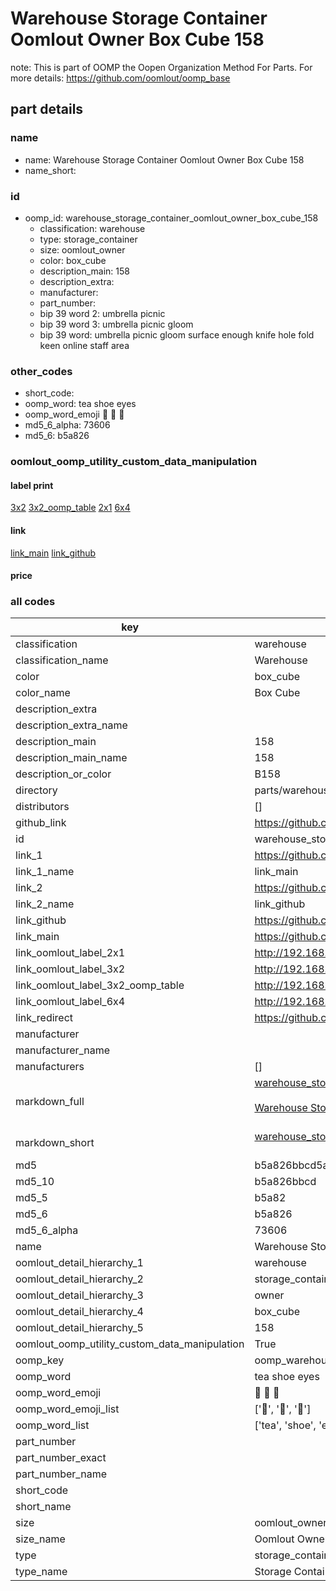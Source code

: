 # Warehouse Storage Container Oomlout Owner Box Cube 158  

note: This is part of OOMP the Oopen Organization Method For Parts. For more details: https://github.com/oomlout/oomp_base

##  part details
  







### name
* name: Warehouse Storage Container Oomlout Owner Box Cube 158
* name_short: 
### id
* oomp_id: warehouse_storage_container_oomlout_owner_box_cube_158
  * classification: warehouse
  * type: storage_container
  * size: oomlout_owner
  * color: box_cube
  * description_main: 158
  * description_extra: 
  * manufacturer: 
  * part_number: 
  * bip 39 word 2: umbrella picnic
  * bip 39 word 3: umbrella picnic gloom
  * bip 39 word: umbrella picnic gloom surface enough knife hole fold keen online staff area

### other_codes
* short_code: 
* oomp_word: tea shoe eyes
* oomp_word_emoji :tea: :shoe: :eyes:
* md5_6_alpha: 73606
* md5_6: b5a826






### oomlout_oomp_utility_custom_data_manipulation
#### label print
[3x2](http://192.168.1.245:1112/?label=oomp%2073606)
[3x2_oomp_table](http://192.168.1.108:1112/?label=oomp%2073606)
[2x1](http://192.168.1.242:1112/?label=oomp%2073606)
[6x4](http://192.168.1.55:1112/?label=oomp%2073606)    

#### link

[link_main](https://github.com/oomlout/oomlout_oomp_version_1_messy/tree/main/parts/warehouse_storage_container_oomlout_owner_box_cube_158) [link_github](https://github.com/oomlout/oomlout_oomp_version_1_messy/tree/main/parts/warehouse_storage_container_oomlout_owner_box_cube_158)                             

#### price







### all codes 
| key | value |  
| --- | --- |  
| classification | warehouse |  
| classification_name | Warehouse |  
| color | box_cube |  
| color_name | Box Cube |  
| description_extra |  |  
| description_extra_name |  |  
| description_main | 158 |  
| description_main_name | 158 |  
| description_or_color | B158 |  
| directory | parts/warehouse_storage_container_oomlout_owner_box_cube_158 |  
| distributors | [] |  
| github_link | https://github.com/oomlout/oomlout_oomp_part_src/tree/main/parts/warehouse_storage_container_oomlout_owner_box_cube_158 |  
| id | warehouse_storage_container_oomlout_owner_box_cube_158 |  
| link_1 | https://github.com/oomlout/oomlout_oomp_version_1_messy/tree/main/parts/warehouse_storage_container_oomlout_owner_box_cube_158 |  
| link_1_name | link_main |  
| link_2 | https://github.com/oomlout/oomlout_oomp_version_1_messy/tree/main/parts/warehouse_storage_container_oomlout_owner_box_cube_158 |  
| link_2_name | link_github |  
| link_github | https://github.com/oomlout/oomlout_oomp_version_1_messy/tree/main/parts/warehouse_storage_container_oomlout_owner_box_cube_158 |  
| link_main | https://github.com/oomlout/oomlout_oomp_version_1_messy/tree/main/parts/warehouse_storage_container_oomlout_owner_box_cube_158 |  
| link_oomlout_label_2x1 | http://192.168.1.242:1112/?label=oomp%2073606 |  
| link_oomlout_label_3x2 | http://192.168.1.245:1112/?label=oomp%2073606 |  
| link_oomlout_label_3x2_oomp_table | http://192.168.1.108:1112/?label=oomp%2073606 |  
| link_oomlout_label_6x4 | http://192.168.1.55:1112/?label=oomp%2073606 |  
| link_redirect | https://github.com/oomlout/oomlout_oomp_version_1_messy/tree/main/parts/warehouse_storage_container_oomlout_owner_box_cube_158 |  
| manufacturer |  |  
| manufacturer_name |  |  
| manufacturers | [] |  
| markdown_full | [warehouse_storage_container_oomlout_owner_box_cube_158](none)<br>[](none)<br>[Warehouse Storage Container Oomlout Owner Box Cube 158](none)<br><br> |  
| markdown_short | [warehouse_storage_container_oomlout_owner_box_cube_158](none)<br><br> |  
| md5 | b5a826bbcd5a8d95eea57da2c6e90f61 |  
| md5_10 | b5a826bbcd |  
| md5_5 | b5a82 |  
| md5_6 | b5a826 |  
| md5_6_alpha | 73606 |  
| name | Warehouse Storage Container Oomlout Owner Box Cube 158 |  
| oomlout_detail_hierarchy_1 | warehouse |  
| oomlout_detail_hierarchy_2 | storage_container |  
| oomlout_detail_hierarchy_3 | owner |  
| oomlout_detail_hierarchy_4 | box_cube |  
| oomlout_detail_hierarchy_5 | 158 |  
| oomlout_oomp_utility_custom_data_manipulation | True |  
| oomp_key | oomp_warehouse_storage_container_oomlout_owner_box_cube_158 |  
| oomp_word | tea shoe eyes |  
| oomp_word_emoji | :tea: :shoe: :eyes: |  
| oomp_word_emoji_list | [':tea:', ':shoe:', ':eyes:'] |  
| oomp_word_list | ['tea', 'shoe', 'eyes'] |  
| part_number |  |  
| part_number_exact |  |  
| part_number_name |  |  
| short_code |  |  
| short_name |  |  
| size | oomlout_owner |  
| size_name | Oomlout Owner |  
| type | storage_container |  
| type_name | Storage Container |  
